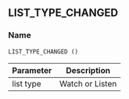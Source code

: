 ## LIST\_TYPE\_CHANGED

### Name

`LIST_TYPE_CHANGED ()`


| Parameter | Description     |
| --------- | --------------- |
| list type | Watch or Listen |
